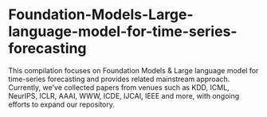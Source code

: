 # Foundation-Models-Large-language-model-for-time-series-forecasting
This compilation focuses on Foundation Models &amp; Large language model for time-series forecasting and provides related mainstream approach. Currently, we've collected papers from venues such as KDD, ICML, NeurIPS, ICLR, AAAI, WWW, ICDE, IJCAI, IEEE and more, with ongoing efforts to expand our repository.
